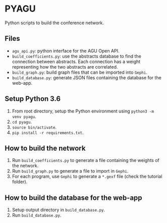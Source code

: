# PYAGU

Python scripts to build the conference network.

## Files

- `agu_api.py`: python interface for the AGU Open API.
- `build_coefficients.py`: use the abstracts database to find the connection between abstracts. 
Each connection has a weight representing how the two abstracts are correlated.
- `build_graph.py`: build graph files that can be imported into `Gephi`.
- `build_database.py`: generate JSON files containing the database for the web-app.

## Setup Python 3.6

1. From root directory, setup the Python environment using `python3 -m venv pyagu`.
2. `cd pyagu`.
3. `source bin/activate`.
4. `pip install -r requirements.txt`.

## How to build the network

1. Run `build_coefficients.py` to generate a file containing the weights of the network.
2. Run `build_graph.py` to generate a file to import in `Gephi`.
3. For each program, use `Gephi` to generate a `*.gexf` file (check the tutorial folder).

## How to build the database for the web-app

1. Setup output directory in `build_database.py`.
2. Run `build_database.py`.
